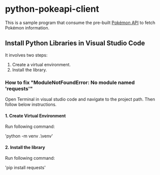 # python-pokeapi-client
This is a sample program that consume the pre-built [Pokémon API](https://pokeapi.co/) to fetch Pokémon information.

## Install Python Libraries in Visual Studio Code
It involves two steps:  
1. Create a virtual environment.  
2. Install the library.


### How to fix "ModuleNotFoundError: No module named 'requests'"
Open Terminal in visual studio code and navigate to the project path. Then follow below instructions.

#### 1. Create Virtual Environment
Run following command:

'python -m venv .\venv'

#### 2. Install the library
Run following command:

'pip install requests'
